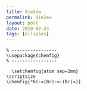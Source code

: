 ```yaml
---
title: 8ie2ew
permalink: 8ie2ew
layout: post
date: 2019-02-24
tags: [ellipses]
---
```


```latex% Dans le préambule
% -----------------
\usepackage{chemfig}
% -----------------

  \setchemfig{atom sep=2mm}
\scriptsize
\chemfig{*6(-=(Br)-=-(Br)=)}
```